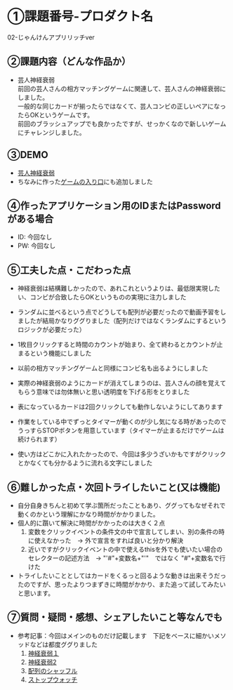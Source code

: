 # ①課題番号-プロダクト名
02-じゃんけんアプリリッチver

## ②課題内容（どんな作品か）
- 芸人神経衰弱  
前回の芸人さんの相方マッチングゲームに関連して、芸人さんの神経衰弱にしました。  
一般的な同じカードが揃ったらではなくて、芸人コンビの正しいペアになったらOKというゲームです。  
前回のブラッシュアップでも良かったですが、せっかくなので新しいゲームにチャレンジしました。

## ③DEMO
- [芸人神経衰弱](https://chisaxworks.github.io/gs_kadai02_janken_rich/memory.html)
- ちなみに作った[ゲームの入り口](https://chisaxworks.github.io/gs_kadai02_janken_rich/)にも追加しました

## ④作ったアプリケーション用のIDまたはPasswordがある場合

- ID: 今回なし
- PW: 今回なし

## ⑤工夫した点・こだわった点

- 神経衰弱は結構難しかったので、あれこれというよりは、最低限実現したい、コンビが合致したらOKというものの実現に注力しました
- ランダムに並べるという点でどうしても配列が必要だったので動画予習をしましたが結局かなりググりました（配列だけではなくランダムにするというロジックが必要だった）
    
- 1枚目クリックすると時間のカウントが始まり、全て終わるとカウントが止まるという機能にしました
- 以前の相方マッチングゲームと同様にコンビ名も出るようにしました
- 実際の神経衰弱のようにカードが消えてしまうのは、芸人さんの顔を覚えてもらう意味では勿体無いと思い透明度を下げる形をとりました
- 表になっているカードは2回クリックしても動作しないようにしてあります
    
- 作業をしている中でずっとタイマーが動くのが少し気になる時があったのでうっすらSTOPボタンを用意しています（タイマーが止まるだけでゲームは続けられます）
- 使い方はどこかに入れたかったので、今回は多少うざいかもですがクリックとかなくても分かるように流れる文字にしました

## ⑥難しかった点・次回トライしたいこと(又は機能)

- 自分自身きちんと初めて学ぶ箇所だったこともあり、ググってもなぜそれで動くのかという理解にかなり時間がかかりました。
- 個人的に躓いて解決に時間がかかったのは大きく２点
  1. 変数をクリックイベントの条件文の中で宣言してしまい、別の条件の時に使えなかった　→ 外で宣言をすれば良いと分かり解決
  2. 近いですがクリックイベントの中で使えるthisを外でも使いたい場合のセレクターの記述方法　→ "'#"+変数名+"'"　ではなく "#"+変数名で行けた
- トライしたいこととしてはカードをくるっと回るような動きは出来そうだったのですが、思ったよりつまずきに時間がかかり、また追って試してみたいと思います。

## ⑦質問・疑問・感想、シェアしたいこと等なんでも
- 参考記事：今回はメインのものだけ記載します　下記をベースに細かいメソッドなどは都度ググりました
  1. [神経衰弱１](https://note.com/one_programming/n/n96176e4825d2)
  2. [神経衰弱2](https://kazutameblog.com/javascript/toranp-narvous/)
  3. [配列のシャッフル](https://qiita.com/pure-adachi/items/77fdf665ff6e5ea22128)
  4. [ストップウォッチ](https://qiita.com/RyujiWatanabe/items/d93a59d2ad02a33cecca)
